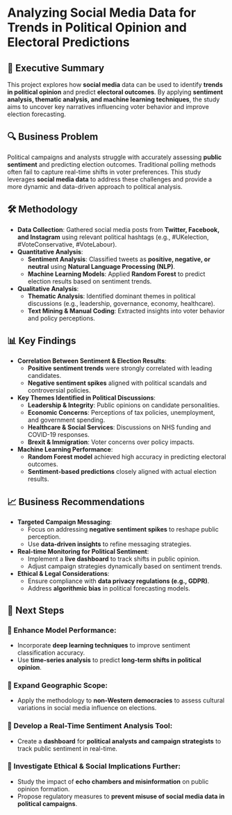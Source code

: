# Analyzing Social Media Data for Trends in Political Opinion and Electoral Predictions

## 📌 Executive Summary
This project explores how **social media** data can be used to identify **trends in political opinion** and predict **electoral outcomes**. By applying **sentiment analysis, thematic analysis, and machine learning techniques**, the study aims to uncover key narratives influencing voter behavior and improve election forecasting.

## 🔍 Business Problem
Political campaigns and analysts struggle with accurately assessing **public sentiment** and predicting election outcomes. Traditional polling methods often fail to capture real-time shifts in voter preferences. This study leverages **social media data** to address these challenges and provide a more dynamic and data-driven approach to political analysis.

## 🛠 Methodology
- **Data Collection**: Gathered social media posts from **Twitter, Facebook, and Instagram** using relevant political hashtags (e.g., #UKelection, #VoteConservative, #VoteLabour).
- **Quantitative Analysis**:
  - **Sentiment Analysis**: Classified tweets as **positive, negative, or neutral** using **Natural Language Processing (NLP)**.
  - **Machine Learning Models**: Applied **Random Forest** to predict election results based on sentiment trends.
- **Qualitative Analysis**:
  - **Thematic Analysis**: Identified dominant themes in political discussions (e.g., leadership, governance, economy, healthcare).
  - **Text Mining & Manual Coding**: Extracted insights into voter behavior and policy perceptions.
 
## 📊 Key Findings
- **Correlation Between Sentiment & Election Results**:
  - **Positive sentiment trends** were strongly correlated with leading candidates.
  - **Negative sentiment spikes** aligned with political scandals and controversial policies.
- **Key Themes Identified in Political Discussions**:
  - **Leadership & Integrity**: Public opinions on candidate personalities.
  - **Economic Concerns**: Perceptions of tax policies, unemployment, and government spending.
  - **Healthcare & Social Services**: Discussions on NHS funding and COVID-19 responses.
  - **Brexit & Immigration**: Voter concerns over policy impacts.
- **Machine Learning Performance**:
  - **Random Forest model** achieved high accuracy in predicting electoral outcomes.
  - **Sentiment-based predictions** closely aligned with actual election results.

## 📈 Business Recommendations
- **Targeted Campaign Messaging**:
  - Focus on addressing **negative sentiment spikes** to reshape public perception.
  - Use **data-driven insights** to refine messaging strategies.
- **Real-time Monitoring for Political Sentiment**:
  - Implement a **live dashboard** to track shifts in public opinion.
  - Adjust campaign strategies dynamically based on sentiment trends.
- **Ethical & Legal Considerations**:
  - Ensure compliance with **data privacy regulations (e.g., GDPR)**.
  - Address **algorithmic bias** in political forecasting models.
 
## 🚀 Next Steps
### 🔷 Enhance Model Performance:
- Incorporate **deep learning techniques** to improve sentiment classification accuracy.
- Use **time-series analysis** to predict **long-term shifts in political opinion**.
### 🔷 Expand Geographic Scope:
- Apply the methodology to **non-Western democracies** to assess cultural variations in social media influence on elections.
### 🔷 Develop a Real-Time Sentiment Analysis Tool:
- Create a **dashboard** for **political analysts and campaign strategists** to track public sentiment in real-time.
### 🔷 Investigate Ethical & Social Implications Further:
- Study the impact of **echo chambers and misinformation** on public opinion formation.
- Propose regulatory measures to **prevent misuse of social media data in political campaigns**.
